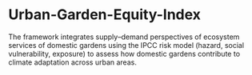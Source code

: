 # Urban-Garden-Equity-Index
The framework integrates supply–demand perspectives of ecosystem services of domestic gardens using the IPCC risk model (hazard, social vulnerability, exposure) to assess how domestic gardens contribute to climate adaptation across urban areas.
